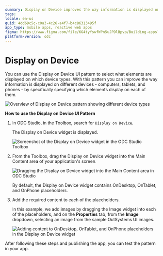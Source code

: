 ```yaml
---
summary: Display on Device improves the way information is displayed on different devices.
tags: 
locale: en-us
guid: 4dd69c5c-c0a3-4c26-a4f7-b4c86313495f
app_type: mobile apps, reactive web apps
figma: https://www.figma.com/file/6G4tyYswfWPn5uJPDlBpvp/Building-apps?type=design&node-id=3203%3A9149&t=ZwHw8hXeFhwYsO5V-1
platform-version: odc
---
```


# Display on Device

You can use the Display on Device UI pattern to select what elements are displayed on which device types. With this pattern you can improve the way information is displayed on different devices - computers, tablets, and phones - by specifically specifying which elements display on each of them.

![Overview of Display on Device pattern showing different device types](images/displayondevice-1.png "Display on Device Overview")

**How to use the Display on Device UI Pattern**

1. In ODC Studio, in the Toolbox, search for `Display on Device`.

    The Display on Device widget is displayed.

    ![Screenshot of the Display on Device widget in the ODC Studio Toolbox](images/displayondevice-2-ss.png "Display on Device Widget in ODC Studio Toolbox")

1. From the Toolbox, drag the Display on Device widget into the Main Content area of your application's screen.

    ![Dragging the Display on Device widget into the Main Content area in ODC Studio](images/displayondevice-3-ss.png "Dragging Display on Device Widget")

    By default, the Display on Device widget contains OnDesktop, OnTablet, and OnPhone placeholders.

1. Add the required content to each of the placeholders.

    In this example, we add images by dragging the Image widget into each of the placeholders, and on the **Properties** tab, from the **Image** dropdown, selecting an image from the sample OutSystems UI images.

    ![Adding content to OnDesktop, OnTablet, and OnPhone placeholders in the Display on Device widget](images/displayondevice-4-ss.png "Configuring Display on Device Placeholders")

After following these steps and publishing the app, you can test the pattern in your app.

